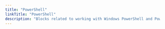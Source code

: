```yaml
---
title: "PowerShell"
linkTitle: "PowerShell"
description: "Blocks related to working with Windows PowerShell and PowerShell Core."
---
```

